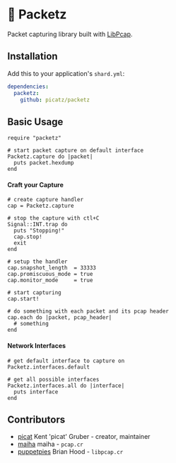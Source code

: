 # 🦈  Packetz

Packet capturing library built with [LibPcap](https://github.com/the-tcpdump-group/libpcap).

## Installation

Add this to your application's `shard.yml`:

```yaml
dependencies:
  packetz:
    github: picatz/packetz
```

## Basic Usage

```crystal
require "packetz"

# start packet capture on default interface
Packetz.capture do |packet|
  puts packet.hexdump
end
```

#### Craft your Capture

```crystal
# create capture handler
cap = Packetz.capture

# stop the capture with ctl+C
Signal::INT.trap do
  puts "Stopping!"
  cap.stop!
  exit
end

# setup the handler
cap.snapshot_length  = 33333
cap.promiscuous_mode = true
cap.monitor_mode     = true

# start capturing
cap.start!

# do something with each packet and its pcap header
cap.each do |packet, pcap_header|
  # something
end
```

#### Network Interfaces

```crystal
# get default interface to capture on
Packetz.interfaces.default
```

```crystal
# get all possible interfaces
Packetz.interfaces.all do |interface|
  puts interface
end
```

## Contributors

- [picat](https://github.com/picatz) Kent 'picat' Gruber - creator, maintainer
- [maiha](https://github.com/maiha) maiha - `pcap.cr`
- [puppetpies](https://github.com/puppetpies) Brian Hood - `libpcap.cr`
